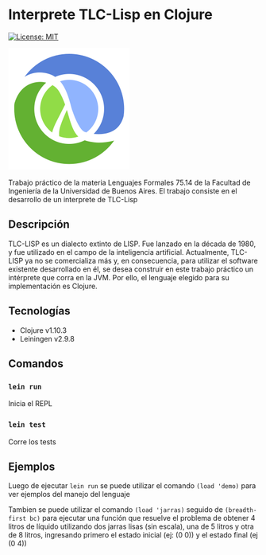 # Interprete TLC-Lisp en Clojure

[![License: MIT](https://img.shields.io/badge/License-MIT-green.svg)](https://opensource.org/licenses/MIT)

![Logo Clojure](/resources/clojure-logo.png)

Trabajo práctico de la materia Lenguajes Formales 75.14 de la Facultad de Ingeniería de la Universidad de Buenos Aires. El trabajo consiste en el desarrollo de un interprete de TLC-Lisp

## Descripción

TLC-LISP es un dialecto extinto de LISP. Fue lanzado en la década de 1980, y fue utilizado en el campo de la inteligencia artificial.
Actualmente, TLC-LISP ya no se comercializa más y, en consecuencia, para utilizar el software existente desarrollado en él, se desea construir en este trabajo práctico un intérprete que corra en la JVM. Por ello, el lenguaje elegido para su implementación es Clojure.

## Tecnologías

* Clojure v1.10.3
* Leiningen v2.9.8

## Comandos

### `lein run`

Inicia el REPL

### `lein test`

Corre los tests

## Ejemplos

Luego de ejecutar `lein run` se puede utilizar el comando `(load 'demo)` para ver ejemplos del manejo del lenguaje

Tambien se puede utilizar el comando `(load 'jarras)` seguido de `(breadth-first bc)` para ejecutar una función que resuelve el problema de obtener 4 litros de líquido utilizando dos jarras lisas (sin escala), una de 5 litros y otra de 8 litros, ingresando primero el estado inicial (ej: (0 0)) y el estado final (ej (0 4))
